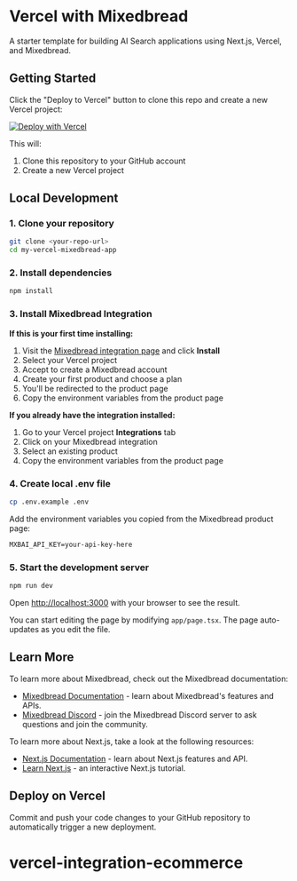 # Vercel with Mixedbread

A starter template for building AI Search applications using Next.js, Vercel, and Mixedbread.

## Getting Started

Click the "Deploy to Vercel" button to clone this repo and create a new Vercel project:

[![Deploy with Vercel](https://vercel.com/button)](https://vercel.com/new/clone?repository-url=https%3A%2F%2Fgithub.com%2Fmixedbread-ai%2Fvercel-marketplace-mixedbread&project-name=my-vercel-marketplace-app&repository-name=my-vercel-marketplace-app&redirect-url=https%3A%2F%2Fwww.mixedbread.com&developer-id=oac_iRJgsiA4yYT8aHOJIoLeoSWk&demo-title=Vercel%20with%20Mixedbread&demo-description=A%20full-stack%20React%20template%20using%20Next.js%2C%20Vercel%20and%20Mixedbread.%20Ship%20with%20AI%20search.&demo-url=https%3A%2F%2Fmy-vercel-mixedbread-app.vercel.app&demo-image=https%3A%2F%2Fmy-vercel-mixedbread-app.vercel.app%2Fhome.png&products=%5B%7B%22type%22%3A%22integration%22%2C%22integrationSlug%22%3A%22mixedbread%22%2C%22productSlug%22%3A%22search%22%2C%22protocol%22%3A%22other%22%7D%5D)

This will:

1. Clone this repository to your GitHub account
2. Create a new Vercel project

## Local Development

### 1. Clone your repository

```bash
git clone <your-repo-url>
cd my-vercel-mixedbread-app
```

### 2. Install dependencies

```bash
npm install
```

### 3. Install Mixedbread Integration

**If this is your first time installing:**

1. Visit the [Mixedbread integration page](https://vercel.com/marketplace/mixedbread) and click **Install**
2. Select your Vercel project
3. Accept to create a Mixedbread account
4. Create your first product and choose a plan
5. You'll be redirected to the product page
6. Copy the environment variables from the product page

**If you already have the integration installed:**

1. Go to your Vercel project **Integrations** tab
2. Click on your Mixedbread integration
3. Select an existing product
4. Copy the environment variables from the product page

### 4. Create local .env file

```bash
cp .env.example .env
```

Add the environment variables you copied from the Mixedbread product page:

```txt
MXBAI_API_KEY=your-api-key-here
```

### 5. Start the development server

```bash
npm run dev
```

Open [http://localhost:3000](http://localhost:3000) with your browser to see the result.

You can start editing the page by modifying `app/page.tsx`. The page auto-updates as you edit the file.

## Learn More

To learn more about Mixedbread, check out the Mixedbread documentation:

- [Mixedbread Documentation](https://www.mixedbread.com/docs) - learn about Mixedbread's features and APIs.
- [Mixedbread Discord](https://discord.gg/fCpaq2dr) - join the Mixedbread Discord server to ask questions and join the community.

To learn more about Next.js, take a look at the following resources:

- [Next.js Documentation](https://nextjs.org/docs) - learn about Next.js features and API.
- [Learn Next.js](https://nextjs.org/learn) - an interactive Next.js tutorial.

## Deploy on Vercel

Commit and push your code changes to your GitHub repository to automatically trigger a new deployment.
# vercel-integration-ecommerce
